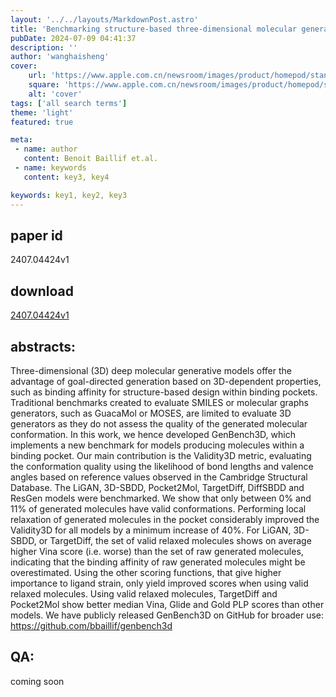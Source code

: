 ```yaml
---
layout: '../../layouts/MarkdownPost.astro'
title: 'Benchmarking structure-based three-dimensional molecular generative models using GenBench3D: ligand conformation quality matters'
pubDate: 2024-07-09 04:41:37
description: ''
author: 'wanghaisheng'
cover:
    url: 'https://www.apple.com.cn/newsroom/images/product/homepod/standard/Apple-HomePod-hero-230118_big.jpg.large_2x.jpg'
    square: 'https://www.apple.com.cn/newsroom/images/product/homepod/standard/Apple-HomePod-hero-230118_big.jpg.large_2x.jpg'
    alt: 'cover'
tags: ['all search terms'] 
theme: 'light'
featured: true

meta:
 - name: author
   content: Benoit Baillif et.al.
 - name: keywords
   content: key3, key4

keywords: key1, key2, key3
---
```


## paper id
2407.04424v1
## download
[2407.04424v1](http://arxiv.org/abs/2407.04424v1)
## abstracts:
Three-dimensional (3D) deep molecular generative models offer the advantage of goal-directed generation based on 3D-dependent properties, such as binding affinity for structure-based design within binding pockets. Traditional benchmarks created to evaluate SMILES or molecular graphs generators, such as GuacaMol or MOSES, are limited to evaluate 3D generators as they do not assess the quality of the generated molecular conformation. In this work, we hence developed GenBench3D, which implements a new benchmark for models producing molecules within a binding pocket. Our main contribution is the Validity3D metric, evaluating the conformation quality using the likelihood of bond lengths and valence angles based on reference values observed in the Cambridge Structural Database. The LiGAN, 3D-SBDD, Pocket2Mol, TargetDiff, DiffSBDD and ResGen models were benchmarked. We show that only between 0% and 11% of generated molecules have valid conformations. Performing local relaxation of generated molecules in the pocket considerably improved the Validity3D for all models by a minimum increase of 40%. For LiGAN, 3D-SBDD, or TargetDiff, the set of valid relaxed molecules shows on average higher Vina score (i.e. worse) than the set of raw generated molecules, indicating that the binding affinity of raw generated molecules might be overestimated. Using the other scoring functions, that give higher importance to ligand strain, only yield improved scores when using valid relaxed molecules. Using valid relaxed molecules, TargetDiff and Pocket2Mol show better median Vina, Glide and Gold PLP scores than other models. We have publicly released GenBench3D on GitHub for broader use: https://github.com/bbaillif/genbench3d
## QA:
coming soon
